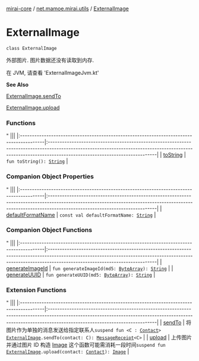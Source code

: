 [mirai-core](../../index.md) / [net.mamoe.mirai.utils](../index.md) / [ExternalImage](./index.md)

# ExternalImage

`class ExternalImage`

外部图片. 图片数据还没有读取到内存.

在 JVM, 请查看 'ExternalImageJvm.kt'

**See Also**

[ExternalImage.sendTo](../send-to.md)

[ExternalImage.upload](../upload.md)

### Functions

"
                                    |||
                                    |:----------------------------------------------------------------------------------------|:---------------------------------------------------------------------------------------------------------------------------------------------------------------------------------------------------------|
                                    | [toString](to-string.md) | `fun toString(): `[`String`](https://kotlinlang.org/api/latest/jvm/stdlib/kotlin/-string/index.html) |

### Companion Object Properties

"
                                    |||
                                    |:----------------------------------------------------------------------------------------|:---------------------------------------------------------------------------------------------------------------------------------------------------------------------------------------------------------|
                                    | [defaultFormatName](default-format-name.md) | `const val defaultFormatName: `[`String`](https://kotlinlang.org/api/latest/jvm/stdlib/kotlin/-string/index.html) |

### Companion Object Functions

"
                                    |||
                                    |:----------------------------------------------------------------------------------------|:---------------------------------------------------------------------------------------------------------------------------------------------------------------------------------------------------------|
                                    | [generateImageId](generate-image-id.md) | `fun generateImageId(md5: `[`ByteArray`](https://kotlinlang.org/api/latest/jvm/stdlib/kotlin/-byte-array/index.html)`): `[`String`](https://kotlinlang.org/api/latest/jvm/stdlib/kotlin/-string/index.html) |
| [generateUUID](generate-u-u-i-d.md) | `fun generateUUID(md5: `[`ByteArray`](https://kotlinlang.org/api/latest/jvm/stdlib/kotlin/-byte-array/index.html)`): `[`String`](https://kotlinlang.org/api/latest/jvm/stdlib/kotlin/-string/index.html) |

### Extension Functions

"
                                    |||
                                    |:----------------------------------------------------------------------------------------|:---------------------------------------------------------------------------------------------------------------------------------------------------------------------------------------------------------|
                                    | [sendTo](../send-to.md) | 将图片作为单独的消息发送给指定联系人`suspend fun <C : `[`Contact`](../../net.mamoe.mirai.contact/-contact/index.md)`> `[`ExternalImage`](./index.md)`.sendTo(contact: C): `[`MessageReceipt`](../../net.mamoe.mirai.message/-message-receipt/index.md)`<C>` |
| [upload](../upload.md) | 上传图片并通过图片 ID 构造 [Image](../../net.mamoe.mirai.message.data/-image/index.md) 这个函数可能需消耗一段时间`suspend fun `[`ExternalImage`](./index.md)`.upload(contact: `[`Contact`](../../net.mamoe.mirai.contact/-contact/index.md)`): `[`Image`](../../net.mamoe.mirai.message.data/-image/index.md) |

